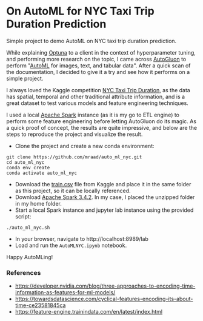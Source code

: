 # On AutoML for NYC Taxi Trip Duration Prediction

Simple project to demo AutoML on NYC taxi trip duration prediction.

While explaining [Optuna](https://optuna.org/) to a client in the context of hyperparameter tuning, and performing more research on the topic,
I came across [AutoGluon](https://auto.gluon.ai/stable/index.html) to perform "[AutoML](https://www.automl.org/automl/) for images, text, and tabular data".
After a quick scan of the documentation, I decided to give it a try and see how it performs on a simple project.

I always loved the Kaggle competition [NYC Taxi Trip Duration](https://www.kaggle.com/c/nyc-taxi-trip-duration), as the data has spatial, temporal
and other traditional attribute information, and is a great dataset to test various models and feature engineering techniques.

I used a local [Apache Spark](https://spark.apache.org/) instance (as it is my go to ETL engine) to perform some feature engineering before letting AutoGluon do its magic.
As a quick proof of concept, the results are quite impressive, and below are the steps to reproduce the project and visualize the result.

- Clone the project and create a new conda environment:
```shell
git clone https://github.com/mraad/auto_ml_nyc.git
cd auto_ml_nyc
conda env create
conda activate auto_ml_nyc
```

- Download the [train.csv](https://www.kaggle.com/c/nyc-taxi-trip-duration/data) file from Kaggle and place it in the same folder as this project, so it can be locally referenced.
- Download [Apache Spark 3.4.2](https://spark.apache.org/downloads.html). In my case, I placed the unzipped folder in my home folder.
- Start a local Spark instance and jupyter lab instance using the provided script:
```shell
./auto_ml_nyc.sh
```

- In your browser, navigate to http://localhost:8989/lab
- Load and run the `AutoMLNYC.ipynb` notebook.

Happy AutoMLing!

### References

- https://developer.nvidia.com/blog/three-approaches-to-encoding-time-information-as-features-for-ml-models/
- https://towardsdatascience.com/cyclical-features-encoding-its-about-time-ce23581845ca
- https://feature-engine.trainindata.com/en/latest/index.html
